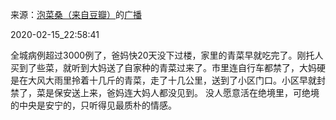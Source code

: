 来源：[泡菜桑（来自豆瓣）](https://www.douban.com/people/mspickle/)的[广播](https://www.douban.com/people/mspickle/status/2813554821/)


2020-02-15_22:58:41


全城病例超过3000例了，爸妈快20天没下过楼，家里的青菜早就吃完了。刚托人买到了些菜，就听到大妈送了自家种的青菜过来了。市里连自行车都禁了，大妈硬是在大风大雨里拎着十几斤的青菜，走了十几公里，送到了小区门口。小区早就封禁了，菜是保安送上来，爸妈连大妈人都没见到。
没人愿意活在绝境里，可绝境的中央是安宁的，只听得见最质朴的情感。
